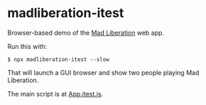 # madliberation-itest

Browser-based demo of the [Mad Liberation](https://passover.lol) web app.

Run this with:

```
$ npx madliberation-itest --slow
```

That will launch a GUI browser and show two people playing Mad Liberation.

The main script is at [App.itest.js](https://github.com/douglasnaphas/madliberation-itest/blob/master/App.itest.js).
